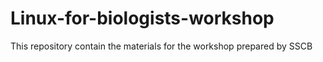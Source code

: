 # Linux-for-biologists-workshop
This repository contain the materials for the workshop prepared by SSCB
